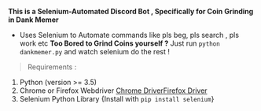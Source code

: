 **This is a Selenium-Automated Discord Bot , Specifically for Coin Grinding in Dank Memer**
* Uses Selenium to Automate commands like pls beg, pls search , pls work etc
**Too Bored to Grind Coins yourself ?** Just run `python dankmemer.py` and watch selenium do the rest !
>Requirements :
1. Python (version >= 3.5)
2. Chrome or Firefox Webdriver [Chrome Driver](https://chromedriver.chromium.org/downloads)[Firefox Driver](https://github.com/mozilla/geckodriver/releases)
3. Selenium Python Library {Install with `pip install selenium`}


